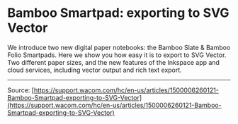# Bamboo Smartpad: exporting to SVG Vector

We introduce two new digital paper notebooks: the Bamboo Slate & Bamboo Folio Smartpads. Here we show you how easy it is to export to SVG Vector. Two different paper sizes, and the new features of the Inkspace app and cloud services, including vector output and rich text export.

---
Source: [https://support.wacom.com/hc/en-us/articles/1500006260121-Bamboo-Smartpad-exporting-to-SVG-Vector](https://support.wacom.com/hc/en-us/articles/1500006260121-Bamboo-Smartpad-exporting-to-SVG-Vector)
